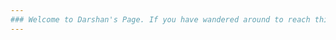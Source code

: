 ```yaml
---
### Welcome to Darshan's Page. If you have wandered around to reach this spot, its still a right path you have taken.
---
```


